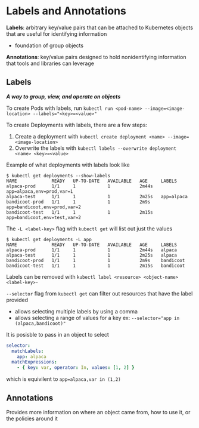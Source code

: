 # Labels and Annotations

**Labels**: arbitrary key/value pairs that can be attached to Kubernetes objects that are useful for identifying information

- foundation of group objects

**Annotations**: key/value pairs designed to hold nonidentifying information that tools and libraries can leverage

## Labels

**_A way to group, view, and operate on objects_**

To create Pods with labels, run `kubectl run <pod-name> --image=<image-location> --labels="<key>=<value>"`

To create Deployments with labels, there are a few steps:

1. Create a deployment with `kubectl create deployment <name> --image=<image-location>`
2. Overwrite the labels with `kubectl labels --overwrite deployment <name> <key>=<value>`

Example of what deployments with labels look like

```
$ kubectl get deployments --show-labels
NAME             READY   UP-TO-DATE   AVAILABLE   AGE     LABELS
alpaca-prod      1/1     1            1           2m44s   app=alpaca,env=prod,var=1
alpaca-test      1/1     1            1           2m25s   app=alpaca
bandicoot-prod   1/1     1            1           2m9s    app=bandicoot,env=prod,var=2
bandicoot-test   1/1     1            1           2m15s   app=bandicoot,env=test,var=2
```

The `-L <label-key>` flag with `kubectl get` will list out just the values

```
$ kubectl get deployments -L app
NAME             READY   UP-TO-DATE   AVAILABLE   AGE     LABELS
alpaca-prod      1/1     1            1           2m44s   alpaca
alpaca-test      1/1     1            1           2m25s   alpaca
bandicoot-prod   1/1     1            1           2m9s    bandicoot
bandicoot-test   1/1     1            1           2m15s   bandicoot
```

Labels can be removed with `kubectl label <resource> <object-name> <label-key>-`

`--selector` flag from `kubectl get` can filter out resources that have the label provided

- allows selecting multiple labels by using a comma
- allows selecting a range of values for a key ex: `--selector="app in (alpaca,bandicoot)"`

It is posisble to pass in an object to select

```yaml
selector:
  matchLabels:
    app: alpaca
  matchExpressions:
    - { key: var, operator: In, values: [1, 2] }
```

which is equivilent to `app=alpaca,var in (1,2)`

## Annotations

Provides more information on where an object came from, how to use it, or the policies around it
